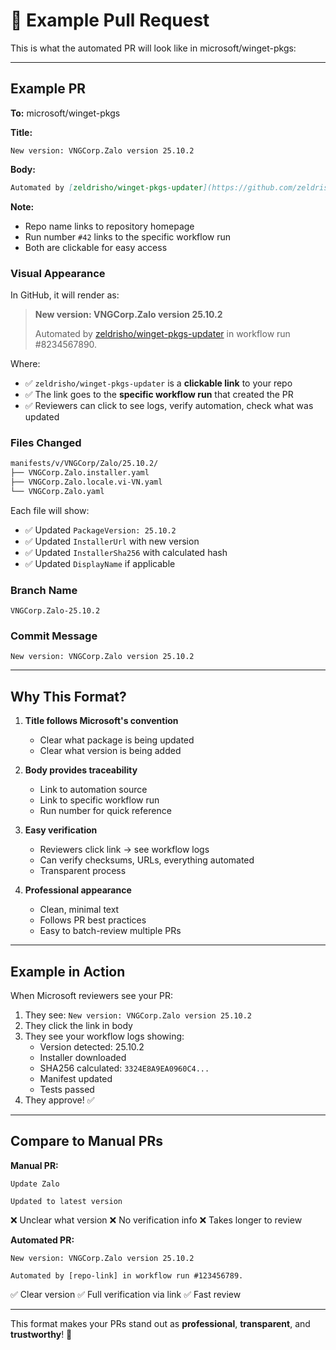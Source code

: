 # 📝 Example Pull Request

This is what the automated PR will look like in microsoft/winget-pkgs:

---

## Example PR

**To:** microsoft/winget-pkgs

**Title:**
```
New version: VNGCorp.Zalo version 25.10.2
```

**Body:**
```markdown
Automated by [zeldrisho/winget-pkgs-updater](https://github.com/zeldrisho/winget-pkgs-updater) in workflow run [#42](https://github.com/zeldrisho/winget-pkgs-updater/actions/runs/8234567890).
```

**Note:** 
- Repo name links to repository homepage
- Run number `#42` links to the specific workflow run
- Both are clickable for easy access

### Visual Appearance

In GitHub, it will render as:

> **New version: VNGCorp.Zalo version 25.10.2**
> 
> Automated by [zeldrisho/winget-pkgs-updater](https://github.com/zeldrisho/winget-pkgs-updater/actions/runs/8234567890) in workflow run #8234567890.

Where:
- ✅ `zeldrisho/winget-pkgs-updater` is a **clickable link** to your repo
- ✅ The link goes to the **specific workflow run** that created the PR
- ✅ Reviewers can click to see logs, verify automation, check what was updated

### Files Changed

```diff
manifests/v/VNGCorp/Zalo/25.10.2/
├── VNGCorp.Zalo.installer.yaml
├── VNGCorp.Zalo.locale.vi-VN.yaml
└── VNGCorp.Zalo.yaml
```

Each file will show:
- ✅ Updated `PackageVersion: 25.10.2`
- ✅ Updated `InstallerUrl` with new version
- ✅ Updated `InstallerSha256` with calculated hash
- ✅ Updated `DisplayName` if applicable

### Branch Name
```
VNGCorp.Zalo-25.10.2
```

### Commit Message
```
New version: VNGCorp.Zalo version 25.10.2
```

---

## Why This Format?

1. **Title follows Microsoft's convention**
   - Clear what package is being updated
   - Clear what version is being added

2. **Body provides traceability**
   - Link to automation source
   - Link to specific workflow run
   - Run number for quick reference

3. **Easy verification**
   - Reviewers click link → see workflow logs
   - Can verify checksums, URLs, everything automated
   - Transparent process

4. **Professional appearance**
   - Clean, minimal text
   - Follows PR best practices
   - Easy to batch-review multiple PRs

---

## Example in Action

When Microsoft reviewers see your PR:

1. They see: `New version: VNGCorp.Zalo version 25.10.2`
2. They click the link in body
3. They see your workflow logs showing:
   - Version detected: 25.10.2
   - Installer downloaded
   - SHA256 calculated: `3324E8A9EA0960C4...`
   - Manifest updated
   - Tests passed
4. They approve! ✅

---

## Compare to Manual PRs

**Manual PR:**
```
Update Zalo

Updated to latest version
```
❌ Unclear what version
❌ No verification info
❌ Takes longer to review

**Automated PR:**
```
New version: VNGCorp.Zalo version 25.10.2

Automated by [repo-link] in workflow run #123456789.
```
✅ Clear version
✅ Full verification via link
✅ Fast review

---

This format makes your PRs stand out as **professional**, **transparent**, and **trustworthy**! 🌟
